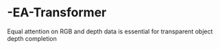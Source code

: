 # -EA-Transformer
Equal attention on RGB and depth data is essential for transparent object depth completion
